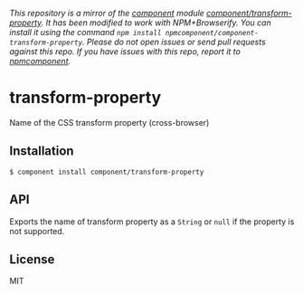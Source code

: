 *This repository is a mirror of the [component](http://component.io) module [component/transform-property](http://github.com/component/transform-property). It has been modified to work with NPM+Browserify. You can install it using the command `npm install npmcomponent/component-transform-property`. Please do not open issues or send pull requests against this repo. If you have issues with this repo, report it to [npmcomponent](https://github.com/airportyh/npmcomponent).*

# transform-property

  Name of the CSS transform property (cross-browser)

## Installation

    $ component install component/transform-property

## API

   Exports the name of transform property as a `String` or `null` if
   the property is not supported.

## License

  MIT
